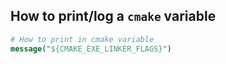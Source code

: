 ## How to print/log a `cmake` variable

```cmake
# How to print in cmake variable
message("${CMAKE_EXE_LINKER_FLAGS}")
```